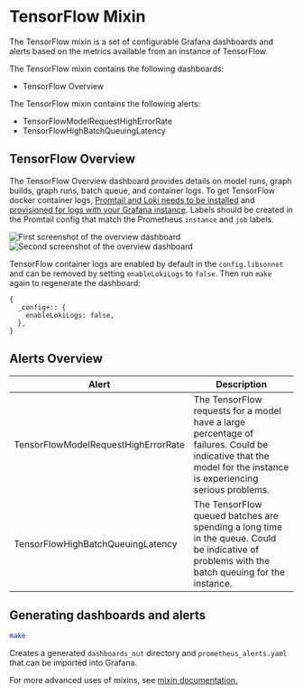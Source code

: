 # TensorFlow Mixin

The TensorFlow mixin is a set of configurable Grafana dashboards and alerts based on the metrics available from an instance of TensorFlow.

The TensorFlow mixin contains the following dashboards:
- TensorFlow Overview

The TensorFlow mixin contains the following alerts:

- TensorFlowModelRequestHighErrorRate
- TensorFlowHighBatchQueuingLatency

## TensorFlow Overview

The TensorFlow Overview dashboard provides details on model runs, graph builds, graph runs, batch queue, and container logs. To get TensorFlow docker container logs, [Promtail and Loki needs to be installed](https://grafana.com/docs/loki/latest/installation/) and [provisioned for logs with your Grafana instance](https://grafana.com/docs/loki/latest/clients/promtail/configuration/#docker_sd_config). Labels should be created in the Promtail config that match the Prometheus `instance` and `job` labels.

![First screenshot of the overview dashboard](https://storage.googleapis.com/grafanalabs-integration-assets/tensorflow/screenshots/tensorflow_overview_1.png)
![Second screenshot of the overview dashboard](https://storage.googleapis.com/grafanalabs-integration-assets/tensorflow/screenshots/tensorflow_overview_2.png)

TensorFlow container logs are enabled by default in the `config.libsonnet` and can be removed by setting `enableLokiLogs` to `false`. Then run `make` again to regenerate the dashboard:

```
{
  _config+:: {
    enableLokiLogs: false,
  },
}
```

## Alerts Overview

| Alert                     | Description                                                                                                                                        |
| ------------------------- | -------------------------------------------------------------------------------------------------------------------------------------------------- |
| TensorFlowModelRequestHighErrorRate | The TensorFlow requests for a model have a large percentage of failures. Could be indicative that the model for the instance is experiencing serious problems. |
| TensorFlowHighBatchQueuingLatency | The TensorFlow queued batches are spending a long time in the queue. Could be indicative of problems with the batch queuing for the instance. |

## Generating dashboards and alerts

```bash
make
```

Creates a generated `dashboards_out` directory and `prometheus_alerts.yaml` that can be imported into Grafana.

For more advanced uses of mixins, see [mixin documentation.](
https://github.com/monitoring-mixins/docs)